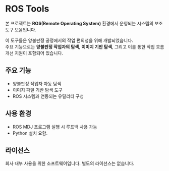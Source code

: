 # ROS Tools

본 프로젝트는 **ROS(Remote Operating System)** 환경에서 운영되는 시스템의 보조 도구 모음입니다.

이 도구들은 양불판정 공정에서의 작업 편의성을 위해 개발되었습니다.  
주요 기능으로는 **양불판정 작업자의 탐색**, **이미지 기반 탐색**, 그리고 이를 통한 작업 흐름 개선 지원이 포함되어 있습니다.

## 주요 기능
- 양불판정 작업자 자동 탐색
- 이미지 파일 기반 탐색 도구
- ROS 시스템과 연동되는 유틸리티 구성

## 사용 환경
- ROS MDJ 프로그램 실행 시 루프백 사용 가능
- Python 설치 요함.

## 라이선스
회사 내부 사용을 위한 소프트웨어입니다. 별도의 라이선스는 없습니다.
